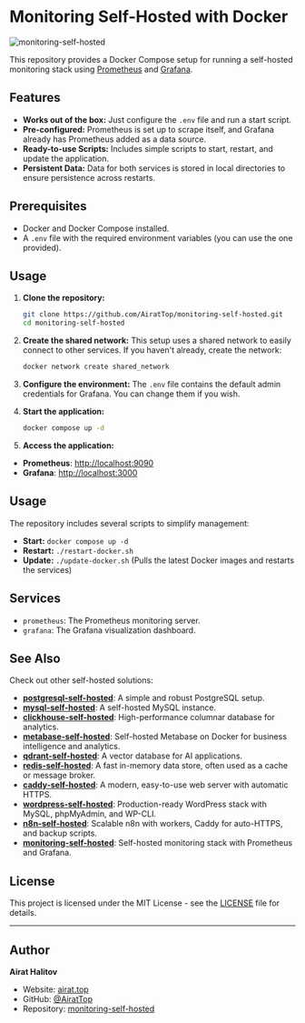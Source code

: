 # Monitoring Self-Hosted with Docker

![monitoring-self-hosted](https://repository-images.githubusercontent.com/1071081304/6d5bae53-79d2-49ae-bd27-0aca2f91e976)

This repository provides a Docker Compose setup for running a self-hosted monitoring stack using [Prometheus](https://prometheus.io/) and [Grafana](https://grafana.com/).

## Features

- **Works out of the box:** Just configure the `.env` file and run a start script.
- **Pre-configured:** Prometheus is set up to scrape itself, and Grafana already has Prometheus added as a data source.
- **Ready-to-use Scripts:** Includes simple scripts to start, restart, and update the application.
- **Persistent Data:** Data for both services is stored in local directories to ensure persistence across restarts.

## Prerequisites

- Docker and Docker Compose installed.
- A `.env` file with the required environment variables (you can use the one provided).

## Usage

1.  **Clone the repository:**
    ```bash
    git clone https://github.com/AiratTop/monitoring-self-hosted.git
    cd monitoring-self-hosted
    ```

2.  **Create the shared network:**
    This setup uses a shared network to easily connect to other services. If you haven't already, create the network:
    ```bash
    docker network create shared_network
    ```

3.  **Configure the environment:**
    The `.env` file contains the default admin credentials for Grafana. You can change them if you wish.

4.  **Start the application:**
    ```bash
    docker compose up -d
    ```

5.  **Access the application:**

-   **Prometheus**: [http://localhost:9090](http://localhost:9090)
-   **Grafana**: [http://localhost:3000](http://localhost:3000)

## Usage

The repository includes several scripts to simplify management:

-   **Start:** `docker compose up -d`
-   **Restart:** `./restart-docker.sh`
-   **Update:** `./update-docker.sh` (Pulls the latest Docker images and restarts the services)

## Services

- `prometheus`: The Prometheus monitoring server.
- `grafana`: The Grafana visualization dashboard.

## See Also

Check out other self-hosted solutions:

-   [**postgresql-self-hosted**](https://github.com/AiratTop/postgresql-self-hosted): A simple and robust PostgreSQL setup.
-   [**mysql-self-hosted**](https://github.com/AiratTop/mysql-self-hosted): A self-hosted MySQL instance.
-   [**clickhouse-self-hosted**](https://github.com/AiratTop/clickhouse-self-hosted): High-performance columnar database for analytics.
-   [**metabase-self-hosted**](https://github.com/AiratTop/metabase-self-hosted): Self-hosted Metabase on Docker for business intelligence and analytics.
-   [**qdrant-self-hosted**](https://github.com/AiratTop/qdrant-self-hosted): A vector database for AI applications.
-   [**redis-self-hosted**](https://github.com/AiratTop/redis-self-hosted): A fast in-memory data store, often used as a cache or message broker.
-   [**caddy-self-hosted**](https://github.com/AiratTop/caddy-self-hosted): A modern, easy-to-use web server with automatic HTTPS.
-   [**wordpress-self-hosted**](https://github.com/AiratTop/wordpress-self-hosted): Production-ready WordPress stack with MySQL, phpMyAdmin, and WP-CLI.
-   [**n8n-self-hosted**](https://github.com/AiratTop/n8n-self-hosted): Scalable n8n with workers, Caddy for auto-HTTPS, and backup scripts.
-   [**monitoring-self-hosted**](https://github.com/AiratTop/monitoring-self-hosted): Self-hosted monitoring stack with Prometheus and Grafana.

## License

This project is licensed under the MIT License - see the [LICENSE](LICENSE) file for details.

---

## Author

**Airat Halitov**

- Website: [airat.top](https://airat.top)
- GitHub: [@AiratTop](https://github.com/AiratTop)
- Repository: [monitoring-self-hosted](https://github.com/AiratTop/monitoring-self-hosted)
